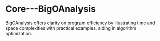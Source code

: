 # Core---BigOAnalysis
BigOAnalysis offers clarity on program efficiency by illustrating time and space complexities with practical examples, aiding in algorithm optimization.

